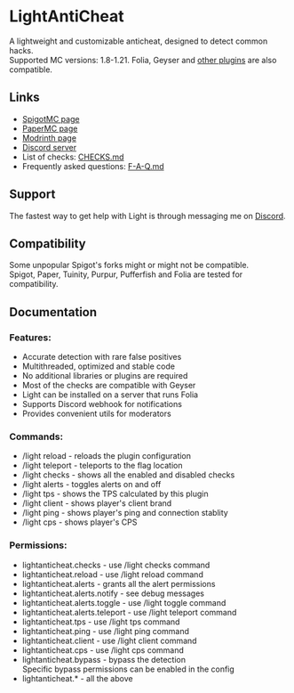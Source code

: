 # LightAntiCheat
A lightweight and customizable anticheat, designed to detect common hacks.<br>
Supported MC versions: 1.8-1.21. Folia, Geyser and [other plugins](F-A-Q.md) are also compatible.

## Links
* [SpigotMC page](https://www.spigotmc.org/resources/lightanticheat.112053/)
* [PaperMC page](https://hangar.papermc.io/Vekster/LightAntiCheat)
* [Modrinth page](https://modrinth.com/plugin/lightanticheat)
* [Discord server](https://discord.gg/EQExhK8Ghm)
* List of checks: [CHECKS.md](CHECKS.md)
* Frequently asked questions: [F-A-Q.md](F-A-Q.md)

## Support
The fastest way to get help with Light is through messaging me on [Discord](https://discord.gg/EQExhK8Ghm).

## Compatibility
Some unpopular Spigot's forks might or might not be compatible.<br>
Spigot, Paper, Tuinity, Purpur, Pufferfish and Folia are tested for compatibility.

## Documentation
### Features:
* Accurate detection with rare false positives
* Multithreaded, optimized and stable code
* No additional libraries or plugins are required
* Most of the checks are compatible with Geyser
* Light can be installed on a server that runs Folia
* Supports Discord webhook for notifications
* Provides convenient utils for moderators

### Commands:
* /light reload - reloads the plugin configuration
* /light teleport - teleports to the flag location
* /light checks - shows all the enabled and disabled checks
* /light alerts - toggles alerts on and off
* /light tps - shows the TPS calculated by this plugin
* /light client - shows player's client brand
* /light ping - shows player's ping and connection stablity
* /light cps - shows player's CPS

### Permissions:
* lightanticheat.checks - use /light checks command
* lightanticheat.reload - use /light reload command
* lightanticheat.alerts - grants all the alert permissions
* lightanticheat.alerts.notify - see debug messages
* lightanticheat.alerts.toggle - use /light toggle command
* lightanticheat.alerts.teleport - use /light teleport command
* lightanticheat.tps - use /light tps command
* lightanticheat.ping - use /light ping command
* lightanticheat.client - use /light client command
* lightanticheat.cps - use /light cps command
* lightanticheat.bypass - bypass the detection<br>
Specific bypass permissions can be enabled in the config
* lightanticheat.* - all the above
